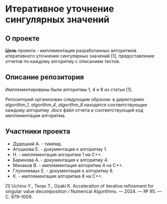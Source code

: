 # Итеративное уточнение сингулярных значений

## О проекте
***Цель*** проекта - имплементация разработанных алгоритмов итеративного уточнения сингулярных значений [1], предоставление отчетов по каждому алгоритму с описанием тестов. 

## Описание репозитория
Имплементированы были алгоритмы 1, 4 и 8 из статьи [1].

Репозиторий организован следующим образом: в директориях *algorithm_1*, *algorithm_4*, *algorithm_8* находятся соответствующие каждому алгоритму .docx файл отчета и соответствующий код имплементации алгоритма.

## Участники проекта
- Дудецкий А. - тимлид.
- Агошкова Е. - документация к алгоритму 1.
- Н. - имплементация алгоритма 1 на C++.
- Баринова А. - документация к алгоритму 4.
- Минаков В. - имплементация алгоритма 4 на C++.
- Глухонемых Е. - документация к алгоритму 8.
- К. - имплементация алгоритма 8 на C++.

[1] Uchino Y., Terao T., Ozaki K. Acceleration of iterative refinement for singular value decomposition / Numerical Algorithms. — 2024. — № 95. — С. 979–1009.
